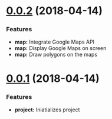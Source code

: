 <a name="0.0.2"></a>
# [0.0.2](https://github.com/rcsty/data-map/compare/0.0.1...0.0.2) (2018-04-14)

### Features

* **map:** Integrate Google Maps API
* **map:** Display Google Maps on screen
* **map:** Draw polygons on the maps


<a name="0.0.1"></a>
# [0.0.1](https://github.com/rcsty/data-map/tree/0.0.1) (2018-04-14)


### Features

* **project:** Iniatializes project
